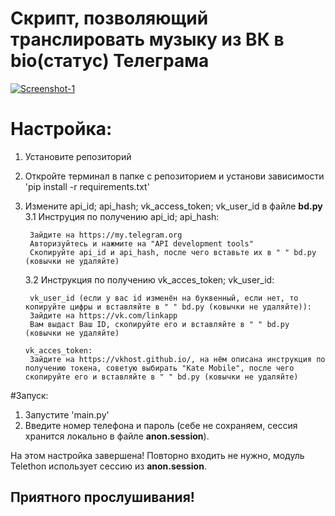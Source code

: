 # Скрипт, позволяющий транслировать музыку из ВК в bio(статус) Телеграма
<a href="https://imgbb.com/"><img src="https://i.ibb.co/6shhM24/Screenshot-1.png" alt="Screenshot-1" border="0"></a>
# Настройка:
1. Установите репозиторий
2. Откройте терминал в папке с репозиторием и установи зависимости 'pip install -r requirements.txt'
3. Измените api_id; api_hash; vk_access_token; vk_user_id в файле **bd.py**
    3.1 Инструция по получению api_id; api_hash:

        Зайдите на https://my.telegram.org
        Авторизуйтесь и нажмите на "API development tools"
        Скопируйте api_id и api_hash, после чего вставьте их в " " bd.py (ковычки не удаляйте)

    3.2 Инструкция по получению vk_acces_token; vk_user_id:

        vk_user_id (если у вас id изменён на буквенный, если нет, то копируйте цифры и вставляйте в " " bd.py (ковычки не удаляйте)):
        Зайдите на https://vk.com/linkapp
        Вам выдаст Ваш ID, скопируйте его и вставляйте в " " bd.py (ковычки не удаляйте)

       vk_acces_token:
        Зайдите на https://vkhost.github.io/, на нём описана инструкция по получению токена, советую выбирать "Kate Mobile", после чего скопируйте его и вставляйте в " " bd.py (ковычки не удаляйте)

#Запуск:
1. Запустите 'main.py'
2. Введите номер телефона и пароль (себе не сохраняем, сессия хранится локально в файле **anon.session**).

На этом настройка завершена! Повторно входить не нужно, модуль Telethon использует сессию из **anon.session**.

## Приятного прослушивания!